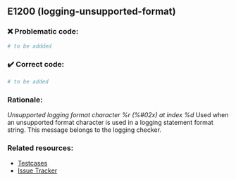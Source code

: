 ## E1200 (logging-unsupported-format)

### :x: Problematic code:

```python
# to be addded
```

### :heavy_check_mark: Correct code:

```python
# to be added
```

### Rationale:

 *Unsupported logging format character %r (%#02x) at index %d*
  Used when an unsupported format character is used in a logging statement
  format string. This message belongs to the logging checker.



### Related resources:

- [Testcases](#)
- [Issue Tracker](https://github.com/PyCQA/pylint/issues?q=is%3Aissue+%22logging-unsupported-format%22+OR+%22E1200%22)
